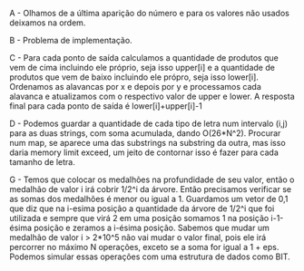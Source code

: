 A - Olhamos de a última aparição do número e para os valores não usados deixamos na ordem.

B - Problema de implementação.

C - Para cada ponto de saída calculamos a quantidade de produtos que vem de cima incluindo ele próprio, seja isso upper[i] e a quantidade de produtos que vem de baixo incluindo ele própro, seja isso lower[i]. Ordenamos as alavancas por x e depois por y e processamos cada alavanca e atualizamos com o respectivo valor de upper e lower. A resposta final para cada ponto de saída é lower[i]+upper[i]-1

D - Podemos guardar a quantidade de cada tipo de letra num intervalo (i,j) para as duas strings, com soma acumulada, dando O(26*N^2).
Procurar num map, se aparece uma das substrings na substring da outra, mas isso daria memory limit exceed, um jeito de contornar isso é fazer para cada tamanho de letra.


G - Temos que colocar os medalhões na profundidade de seu valor, então o medalhão de valor i irá cobrir 1/2^i da árvore. Então precisamos verificar se as somas dos medalhões é menor ou igual a 1. Guardamos um vetor de 0,1 que diz que na i-esima posição a quantidade da árvore de 1/2^i que foi utilizada e sempre que virá 2 em uma posição somamos 1 na posição i-1-ésima posição e zeramos a i-ésima posição.  Sabemos que mudar um medalhão de valor i > 2*10^5 não vai mudar o valor final, pois ele irá percorrer no máximo N operações, exceto se a soma for igual a 1 + eps. Podemos simular essas operações com uma estrutura de dados como BIT.
